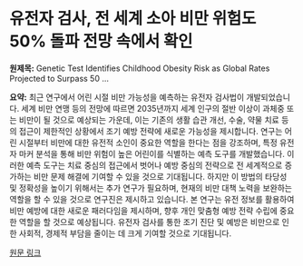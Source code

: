 # 유전자 검사, 전 세계 소아 비만 위험도 50% 돌파 전망 속에서 확인

**원제목:** Genetic Test Identifies Childhood Obesity Risk as Global Rates Projected to Surpass 50 ...

**요약:** 최근 연구에서 어린 시절 비만 가능성을 예측하는 유전자 검사법이 개발되었습니다.  세계 비만 연맹 등의 전망에 따르면 2035년까지 세계 인구의 절반 이상이 과체중 또는 비만이 될 것으로 예상되는 가운데, 이는 기존의 생활 습관 개선, 수술, 약물 치료 등의 접근이 제한적인 상황에서 조기 예방 전략에 새로운 가능성을 제시합니다. 연구는 어린 시절부터 비만에 대한 유전적 소인이 중요한 역할을 한다는 점을 강조하며, 특정 유전자 마커 분석을 통해 비만 위험이 높은 어린이를 식별하는 예측 도구를 개발했습니다.  이러한 예측 도구는 치료 중심의 접근에서 벗어나 예방 중심의 전략으로 전 세계적으로 증가하는 비만 문제 해결에 기여할 수 있을 것으로 기대됩니다.  하지만 이 방법의 타당성 및 정확성을 높이기 위해서는 추가 연구가 필요하며,  현재의 비만 대책 노력을 보완하는 역할을 할 수 있을 것으로 연구진은 제시하고 있습니다.  본 연구는 유전 정보를 활용하여 비만 예방에 대한 새로운 패러다임을 제시하며, 향후 개인 맞춤형 예방 전략 수립에 중요한 역할을 할 것으로 예상됩니다.  유전자 검사를 통한 조기 진단 및 예방은 비만으로 인한 사회적, 경제적 부담을 줄이는 데 크게 기여할 것으로 기대됩니다.

[원문 링크](https://www.geneonline.com/genetic-test-identifies-childhood-obesity-risk-as-global-rates-projected-to-surpass-50-percent-by-2035/)
